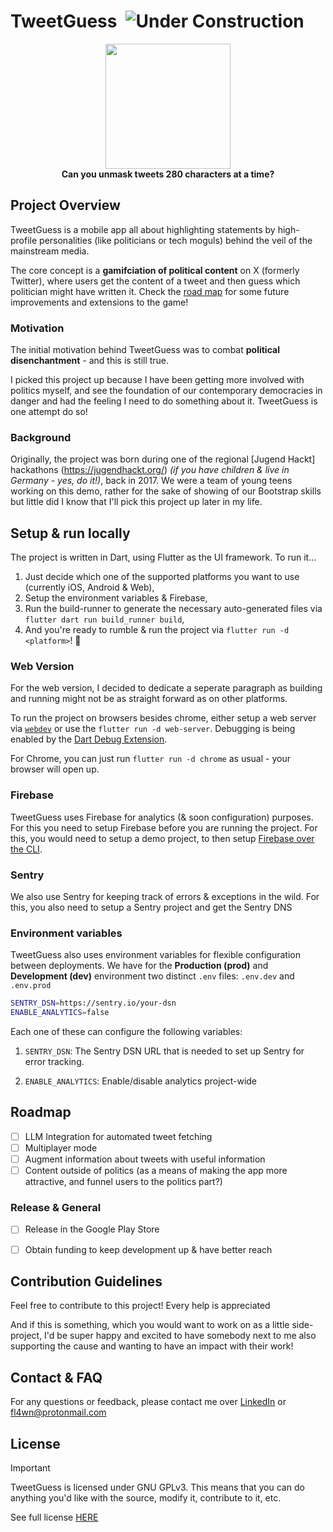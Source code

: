 # TweetGuess <img src="https://img.shields.io/badge/status-under%20construction-yellow" alt="Under Construction">
 
<p align="center">
<img src="https://github.com/user-attachments/assets/54cd1917-de5c-49b5-9fe0-428f417e0813" width="200" height="200"><br/>
<strong>Can you unmask tweets 280 characters at a time?</strong>
<br/>
</p>

## Project Overview

TweetGuess is a mobile app all about highlighting statements by high-profile personalities (like politicians or tech moguls) behind the veil of the mainstream media.

The core concept is a **gamifciation of political content** on X (formerly Twitter), where users get the content of a tweet and then guess which politician might have written it. Check the [road map](#roadmap) for some future improvements and extensions to the game!

### Motivation

The initial motivation behind TweetGuess was to combat **political disenchantment** - and this is still true.   

I picked this project up because I have been getting more involved with politics myself, and see the foundation of our contemporary democracies in danger and had the feeling I need to do something about it. TweetGuess is one attempt do so!

### Background
Originally, the project was born during one of the regional [Jugend Hackt] hackathons (https://jugendhackt.org/) _(if you have children & live in Germany - yes, do it!)_, back in 2017. We were a team of young teens working on this demo, rather for the sake of showing of our Bootstrap skills but little did I know that I'll pick this project up later in my life.

## Setup & run locally

The project is written in Dart, using Flutter as the UI framework. To run it...

1) Just decide which one of the supported platforms you want to use (currently iOS, Android & Web),
2) Setup the environment variables & Firebase, 
3) Run the build-runner to generate the necessary auto-generated files via `flutter dart run build_runner build`,
4) And you're ready to rumble & run the project via `flutter run -d <platform>`! 🚀   

### Web Version
For the web version, I decided to dedicate a seperate paragraph as building and running might not be as straight forward as on other platforms.

To run the project on browsers besides chrome, either setup a web server via [`webdev`](https://pub.dev/packages/webdev) or use the `flutter run -d web-server`. Debugging is being enabled by the [Dart Debug Extension](https://chromewebstore.google.com/detail/dart-debug-extension/eljbmlghnomdjgdjmbdekegdkbabckhm).

For Chrome, you can just run `flutter run -d chrome` as usual - your browser will open up.

### Firebase

TweetGuess uses Firebase for analytics (& soon configuration) purposes. For this you need to setup Firebase before you are running the project. For this, you would need to setup a demo project, to then setup [Firebase over the CLI](https://firebase.google.com/docs/flutter/setup).

### Sentry

We also use Sentry for keeping track of errors & exceptions in the wild. For this, you also need to setup a Sentry project and get the Sentry DNS

### Environment variables

TweetGuess also uses environment variables for flexible configuration between deployments. We have for the **Production (prod)** and **Development (dev)** environment two distinct `.env` files: `.env.dev` and `.env.prod`

```sh
SENTRY_DSN=https://sentry.io/your-dsn
ENABLE_ANALYTICS=false
```

Each one of these can configure the following variables:

1) `SENTRY_DSN`: The Sentry DSN URL that is needed to set up Sentry for error tracking.

2) `ENABLE_ANALYTICS`: Enable/disable analytics project-wide 



## Roadmap

- [ ]  LLM Integration for automated tweet fetching
- [ ]  Multiplayer mode
- [ ]  Augment information about tweets with useful information
- [ ]  Content outside of politics (as a means of making the app more attractive, and funnel users to the politics part?)

### Release & General
- [ ]  Release in the Google Play Store
- [ ]  Obtain funding to keep development up & have better reach


## Contribution Guidelines

Feel free to contribute to this project! Every help is appreciated 

And if this is something, which you would want to work on as a little side-project, I'd be super happy and excited to have somebody next to me also supporting the cause and wanting to have an impact with their work!

## Contact & FAQ

For any questions or feedback, please contact me over [LinkedIn](https://www.linkedin.com/in/baranpeters/) or fl4wn@protonmail.com

  
## License
> [!IMPORTANT]
> TweetGuess is licensed under GNU GPLv3. This means that you can do anything you'd like with the source, modify it, contribute to it, etc.
> 
> See full license [HERE](https://github.com/alienator88/Sentinel/blob/main/LICENSE.md)
> 
